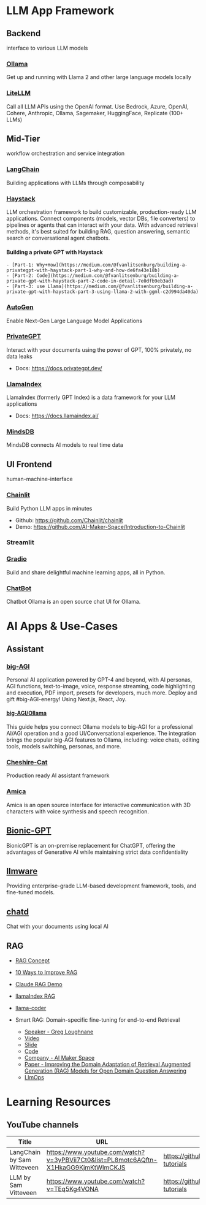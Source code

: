 
# LLM App Framework

## Backend
interface to various LLM models

### [Ollama](https://ollama.ai/)
Get up and running with Llama 2 and other large language models locally

### [LiteLLM](https://github.com/BerriAI/litellm)

Call all LLM APIs using the OpenAI format. Use Bedrock, Azure, OpenAI, Cohere, Anthropic, Ollama, Sagemaker, HuggingFace, Replicate (100+ LLMs)

## Mid-Tier
workflow orchestration and service integration

### [LangChain](https://github.com/langchain-ai/langchain)
Building applications with LLMs through composability

### [Haystack](https://github.com/deepset-ai/haystack)

LLM orchestration framework to build customizable, production-ready LLM applications. Connect components (models, vector DBs, file converters) to pipelines or agents that can interact with your data. With advanced retrieval methods, it's best suited for building RAG, question answering, semantic search or conversational agent chatbots.

#### Building a private GPT with Haystack
    - [Part-1: Why+How](https://medium.com/@fvanlitsenburg/building-a-privategpt-with-haystack-part-1-why-and-how-de6fa43e18b)
    - [Part-2: Code](https://medium.com/@fvanlitsenburg/building-a-private-gpt-with-haystack-part-2-code-in-detail-7e0dfb9eb3ad)
    - [Part-3: use Llama](https://medium.com/@fvanlitsenburg/building-a-private-gpt-with-haystack-part-3-using-llama-2-with-ggml-c2d994da40da)

### [AutoGen](https://github.com/microsoft/autogen)
Enable Next-Gen Large Language Model Applications

### [PrivateGPT](https://github.com/imartinez/privateGPT)
Interact with your documents using the power of GPT, 100% privately, no data leaks
- Docs: https://docs.privategpt.dev/


### [LlamaIndex](https://github.com/run-llama/llama_index)
LlamaIndex (formerly GPT Index) is a data framework for your LLM applications
- Docs: https://docs.llamaindex.ai/

### [MindsDB](https://github.com/mindsdb/mindsdb)
MindsDB connects AI models to real time data

## UI Frontend
human-machine-interface

### [Chainlit](https://docs.chainlit.io/get-started/overview)
Build Python LLM apps in minutes
- Github: https://github.com/Chainlit/chainlit
- Demo: https://github.com/AI-Maker-Space/Introduction-to-Chainlit

### Streamlit

### [Gradio](https://github.com/gradio-app/gradio)
Build and share delightful machine learning apps, all in Python. 

### [ChatBot](https://github.com/ivanfioravanti/chatbot-ollama)
Chatbot Ollama is an open source chat UI for Ollama.


# AI Apps & Use-Cases

## Assistant

### [big-AGI](https://github.com/enricoros/big-AGI)

Personal AI application powered by GPT-4 and beyond, with AI personas, AGI functions, text-to-image, voice, response streaming, code highlighting and execution, PDF import, presets for developers, much more. Deploy and gift #big-AGI-energy! Using Next.js, React, Joy.

#### [big-AGI/Ollama](https://github.com/enricoros/big-agi/blob/main/docs/config-ollama.md)
This guide helps you connect Ollama models to big-AGI for a professional AI/AGI operation and a good UI/Conversational experience. The integration brings the popular big-AGI features to Ollama, including: voice chats, editing tools, models switching, personas, and more.

### [Cheshire-Cat](https://github.com/cheshire-cat-ai/core)
Production ready AI assistant framework

### [Amica](https://github.com/semperai/amica)
Amica is an open source interface for interactive communication with 3D characters with voice synthesis and speech recognition.


## [Bionic-GPT](https://github.com/bionic-gpt/bionic-gpt)
BionicGPT is an on-premise replacement for ChatGPT, offering the advantages of Generative AI while maintaining strict data confidentiality

## [llmware](https://github.com/llmware-ai/llmware)
Providing enterprise-grade LLM-based development framework, tools, and fine-tuned models.

## [chatd](https://github.com/BruceMacD/chatd)
Chat with your documents using local AI

## RAG
- [RAG Concept](https://docs.llamaindex.ai/en/stable/getting_started/concepts.html)
- [10 Ways to Improve RAG](https://towardsdatascience.com/10-ways-to-improve-the-performance-of-retrieval-augmented-generation-systems-5fa2cee7cd5c)
- [Claude RAG Demo](https://github.com/anthropics/anthropic-retrieval-demo#setting-up-and-using-an-embedding-database)
- [llamaIndex RAG](https://github.com/run-llama/rags)
- [llama-coder](https://github.com/ex3ndr/llama-coder)


- Smart RAG: Domain-specific fine-tuning for end-to-end Retrieval
    - [Speaker - Greg Loughnane](https://www.linkedin.com/in/gregloughnane/)
    - [Video](https://www.youtube.com/watch?v=0QaUqoICNBo&t=272s)
    - [Slide](https://www.canva.com/design/DAFvFEhCJtg/Mthlo-nWXAPck3iK3JaB7Q/edit)
    - [Code](https://github.com/arcee-ai/DALM/tree/main (Domain Adapted Lang Modeling Toolkit))
    - [Company - AI Maker Space](https://github.com/AI-Maker-Space/Fine-tuning-LLM-Resources)
    - [Paper - Improving the Domain Adaptation of Retrieval Augmented Generation (RAG) Models for Open Domain Question Answering](https://arxiv.org/pdf/2210.02627.pdf)
    - [LlmOps](https://github.com/AI-Maker-Space/Interactive-Dev-Environment-for-LLM-Development)
    

# Learning Resources

## YouTube channels


| Title | URL | GitHub | local | Note |
|-------|-----|--------|-------|------|
| LangChain by Sam Witteveen | https://www.youtube.com/watch?v=3yPBVii7Ct0&list=PL8motc6AQftn-X1HkaGG9KjmKtWImCKJS | https://github.com/samwit/langchain-tutorials | projects\ai\sam_witeveen\langchain-tutorials | |
| LLM by Sam Vitteveen | https://www.youtube.com/watch?v=TEq5Kg4VONA | https://github.com/samwit/llm-tutorials | projects\ai\sam_witeveen\llm-tutorials | |
